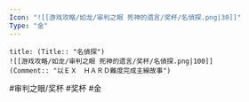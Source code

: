 ```yaml
---
Icon: "![[游戏攻略/如龙/审判之眼 死神的遗言/奖杯/名偵探.png|30]]"
Type: "金"
---
```

```ad-common-gold-trophy
title: (Title:: "名偵探")
![[游戏攻略/如龙/审判之眼 死神的遗言/奖杯/名偵探.png|100]]
(Comment:: "以ＥＸ　ＨＡＲＤ難度完成主線故事")
```

#审判之眼/奖杯 #奖杯 #金
